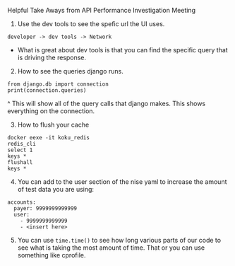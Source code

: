 Helpful Take Aways from API Performance Investigation Meeting
1. Use the dev tools to see the spefic url the UI uses.
```
developer -> dev tools -> Network
```
- What is great about dev tools is that you can find the specific query that is driving the response.

2. How to see the queries django runs.
```
from django.db import connection
print(connection.queries)
```
^ This will show all of the query calls that django makes. This shows everything on the connection.


3. How to flush your cache
```
docker eexe -it koku_redis
redis_cli
select 1
keys *
flushall
keys *
```

4. You can add to the user section of the nise yaml to increase the amount of test data you are using:
```
accounts:
  payer: 9999999999999
  user:
    - 9999999999999
    - <insert here>
```

5. You can use `time.time()` to see how long various parts of our code to see what is taking the most amount of time. That or you can use something like cprofile.

